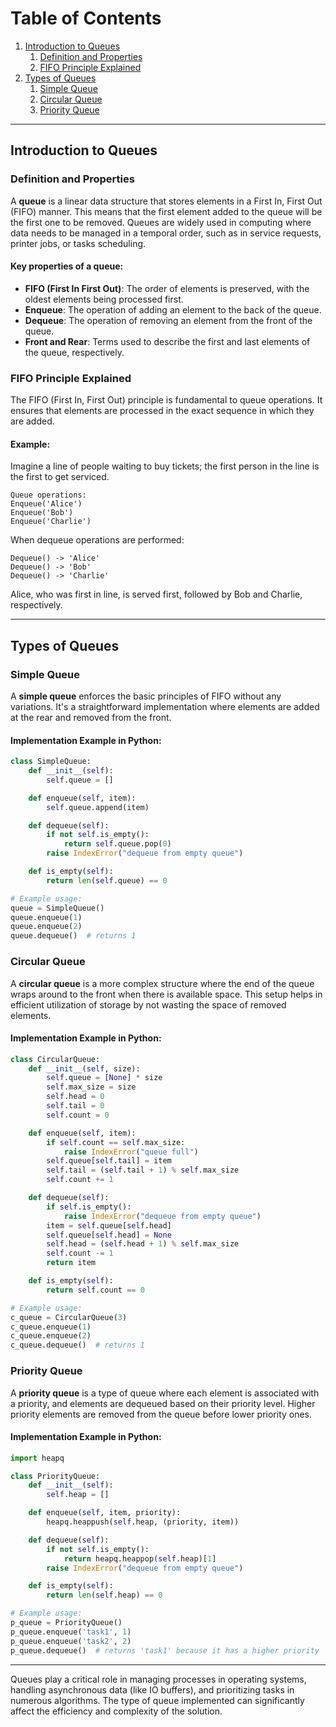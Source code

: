 # Table of Contents
1. [Introduction to Queues](#introduction-to-queues)
   1. [Definition and Properties](#definition-and-properties)
   2. [FIFO Principle Explained](#fifo-principle-explained)
2. [Types of Queues](#types-of-queues)
   1. [Simple Queue](#simple-queue)
   2. [Circular Queue](#circular-queue)
   3. [Priority Queue](#priority-queue)

---

## Introduction to Queues

### Definition and Properties

A **queue** is a linear data structure that stores elements in a First In, First Out (FIFO) manner. This means that the first element added to the queue will be the first one to be removed. Queues are widely used in computing where data needs to be managed in a temporal order, such as in service requests, printer jobs, or tasks scheduling.

#### Key properties of a queue:
- **FIFO (First In First Out)**: The order of elements is preserved, with the oldest elements being processed first.
- **Enqueue**: The operation of adding an element to the back of the queue.
- **Dequeue**: The operation of removing an element from the front of the queue.
- **Front and Rear**: Terms used to describe the first and last elements of the queue, respectively.

### FIFO Principle Explained

The FIFO (First In, First Out) principle is fundamental to queue operations. It ensures that elements are processed in the exact sequence in which they are added.

#### Example:
Imagine a line of people waiting to buy tickets; the first person in the line is the first to get serviced.

```text
Queue operations:
Enqueue('Alice')
Enqueue('Bob')
Enqueue('Charlie')
```

When dequeue operations are performed:

```text
Dequeue() -> 'Alice'
Dequeue() -> 'Bob'
Dequeue() -> 'Charlie'
```

Alice, who was first in line, is served first, followed by Bob and Charlie, respectively.

---

## Types of Queues

### Simple Queue

A **simple queue** enforces the basic principles of FIFO without any variations. It's a straightforward implementation where elements are added at the rear and removed from the front.

#### Implementation Example in Python:
```python
class SimpleQueue:
    def __init__(self):
        self.queue = []

    def enqueue(self, item):
        self.queue.append(item)

    def dequeue(self):
        if not self.is_empty():
            return self.queue.pop(0)
        raise IndexError("dequeue from empty queue")

    def is_empty(self):
        return len(self.queue) == 0

# Example usage:
queue = SimpleQueue()
queue.enqueue(1)
queue.enqueue(2)
queue.dequeue()  # returns 1
```

### Circular Queue

A **circular queue** is a more complex structure where the end of the queue wraps around to the front when there is available space. This setup helps in efficient utilization of storage by not wasting the space of removed elements.

#### Implementation Example in Python:
```python
class CircularQueue:
    def __init__(self, size):
        self.queue = [None] * size
        self.max_size = size
        self.head = 0
        self.tail = 0
        self.count = 0

    def enqueue(self, item):
        if self.count == self.max_size:
            raise IndexError("queue full")
        self.queue[self.tail] = item
        self.tail = (self.tail + 1) % self.max_size
        self.count += 1

    def dequeue(self):
        if self.is_empty():
            raise IndexError("dequeue from empty queue")
        item = self.queue[self.head]
        self.queue[self.head] = None
        self.head = (self.head + 1) % self.max_size
        self.count -= 1
        return item

    def is_empty(self):
        return self.count == 0

# Example usage:
c_queue = CircularQueue(3)
c_queue.enqueue(1)
c_queue.enqueue(2)
c_queue.dequeue()  # returns 1
```

### Priority Queue

A **priority queue** is a type of queue where each element is associated with a priority, and elements are dequeued based on their priority level. Higher priority elements are removed from the queue before lower priority ones.

#### Implementation Example in Python:
```python
import heapq

class PriorityQueue:
    def __init__(self):
        self.heap = []

    def enqueue(self, item, priority):
        heapq.heappush(self.heap, (priority, item))

    def dequeue(self):
        if not self.is_empty():
            return heapq.heappop(self.heap)[1]
        raise IndexError("dequeue from empty queue")

    def is_empty(self):
        return len(self.heap) == 0

# Example usage:
p_queue = PriorityQueue()
p_queue.enqueue('task1', 1)
p_queue.enqueue('task2', 2)
p_queue.dequeue()  # returns 'task1' because it has a higher priority
```

---
Queues play a critical role in managing processes in operating systems, handling asynchronous data (like IO buffers), and prioritizing tasks in numerous algorithms. The type of queue implemented can significantly affect the efficiency and complexity of the solution.